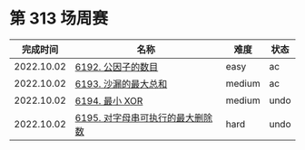 # 第 313 场周赛

**完成时间**|**名称**|**难度**|**状态**
------------|--------|--------|--------
2022.10.02|[6192. 公因子的数目](./6192.%20公因子的数目)|easy|ac
2022.10.02|[6193. 沙漏的最大总和](./6193.%20沙漏的最大总和)|medium|ac
2022.10.02|[6194. 最小 XOR](./6194.%20最小%20XOR)|medium|undo
2022.10.02|[6195. 对字母串可执行的最大删除数](./6195.%20对字母串可执行的最大删除数)|hard|undo
